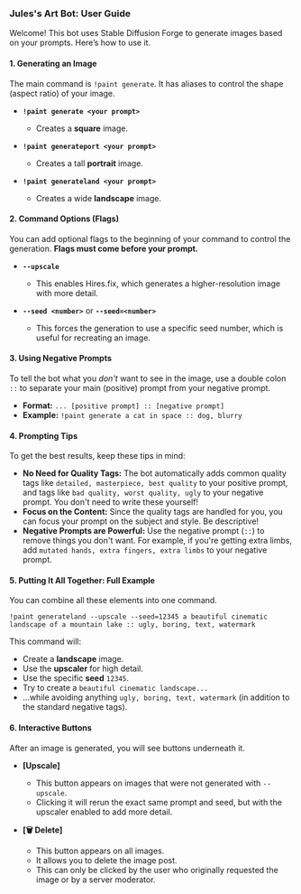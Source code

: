### **Jules's Art Bot: User Guide**

Welcome! This bot uses Stable Diffusion Forge to generate images based on your prompts. Here’s how to use it.

#### **1. Generating an Image**

The main command is `!paint generate`. It has aliases to control the shape (aspect ratio) of your image.

*   **`!paint generate <your prompt>`**
    *   Creates a **square** image.

*   **`!paint generateport <your prompt>`**
    *   Creates a tall **portrait** image.

*   **`!paint generateland <your prompt>`**
    *   Creates a wide **landscape** image.

#### **2. Command Options (Flags)**

You can add optional flags to the beginning of your command to control the generation. **Flags must come before your prompt.**

*   **`--upscale`**
    *   This enables Hires.fix, which generates a higher-resolution image with more detail.

*   **`--seed <number>`** or **`--seed=<number>`**
    *   This forces the generation to use a specific seed number, which is useful for recreating an image.

#### **3. Using Negative Prompts**

To tell the bot what you *don't* want to see in the image, use a double colon `::` to separate your main (positive) prompt from your negative prompt.

*   **Format:** `... [positive prompt] :: [negative prompt]`
*   **Example:** `!paint generate a cat in space :: dog, blurry`

#### **4. Prompting Tips**

To get the best results, keep these tips in mind:

*   **No Need for Quality Tags:** The bot automatically adds common quality tags like `detailed, masterpiece, best quality` to your positive prompt, and tags like `bad quality, worst quality, ugly` to your negative prompt. You don't need to write these yourself!
*   **Focus on the Content:** Since the quality tags are handled for you, you can focus your prompt on the subject and style. Be descriptive!
*   **Negative Prompts are Powerful:** Use the negative prompt (`::`) to remove things you don't want. For example, if you're getting extra limbs, add `mutated hands, extra fingers, extra limbs` to your negative prompt.

#### **5. Putting It All Together: Full Example**

You can combine all these elements into one command.

`!paint generateland --upscale --seed=12345 a beautiful cinematic landscape of a mountain lake :: ugly, boring, text, watermark`

This command will:
*   Create a **landscape** image.
*   Use the **upscaler** for high detail.
*   Use the specific **seed** `12345`.
*   Try to create a `beautiful cinematic landscape...`
*   ...while avoiding anything `ugly, boring, text, watermark` (in addition to the standard negative tags).

#### **6. Interactive Buttons**

After an image is generated, you will see buttons underneath it.

*   **[Upscale]**
    *   This button appears on images that were not generated with `--upscale`.
    *   Clicking it will rerun the exact same prompt and seed, but with the upscaler enabled to add more detail.

*   **[🗑️ Delete]**
    *   This button appears on all images.
    *   It allows you to delete the image post.
    *   This can only be clicked by the user who originally requested the image or by a server moderator.
